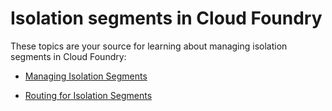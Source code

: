 # Isolation segments in Cloud Foundry
These topics are your source for learning about managing isolation segments in Cloud Foundry:

* [Managing Isolation Segments](https://docs.cloudfoundry.org/adminguide/isolation-segments.html)

* [Routing for Isolation Segments](https://docs.cloudfoundry.org/adminguide/routing-is.html)